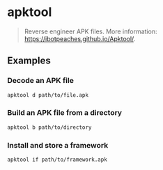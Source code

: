 # apktool

> Reverse engineer APK files. More information: <https://ibotpeaches.github.io/Apktool/>.

## Examples

### Decode an APK file

```bash
apktool d path/to/file.apk
```

### Build an APK file from a directory

```bash
apktool b path/to/directory
```

### Install and store a framework

```bash
apktool if path/to/framework.apk
```
